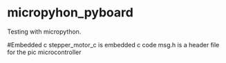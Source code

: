 # micropyhon_pyboard
Testing with micropython.

#Embedded c
stepper_motor_c is embedded c code 
msg.h is a header file for the pic microcontroller

